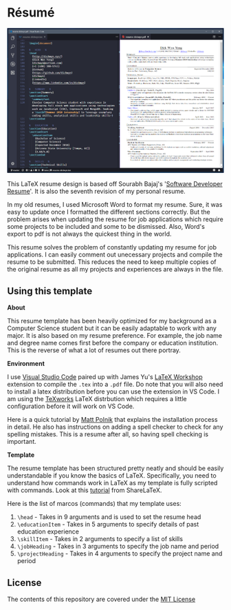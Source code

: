 # Résumé

![Project Preview](preview.png)

This LaTeX resume design is based off Sourabh Bajaj's '[Software Developer Resume](https://github.com/sb2nov/resume)'. It is also the seventh revision of my personal resume.

In my old resumes, I used Microsoft Word to format my resume. Sure, it was easy to update once I formatted the different sections correctly. But the problem arises when updating the resume for job applications which require some projects to be included and some to be dismissed. Also, Word's export to pdf is not always the quickest thing in the world.

This resume solves the problem of constantly updating my resume for job applications. I can easily comment out unecessary projects and compile the resume to be submitted. This reduces the need to keep multiple copies of the original resume as all my projects and experiences are always in the file. 

## Using this template

**About**

This resume template has been heavily optimized for my background as a Computer Science student but it can be easily adaptable to work with any major. It is also based on my resume preference. For example, the job name and degree name comes first before the company or education institution. This is the reverse of what a lot of resumes out there portray.

**Environment**

I use [Visual Studio Code](https://code.visualstudio.com/) paired up with James Yu's [LaTeX Workshop](https://github.com/James-Yu/LaTeX-Workshop) extension to compile the `.tex` into a `.pdf` file. Do note that you will also need to install a latex distribution before you can use the extension in VS Code. I am using the [TeXworks](https://github.com/TeXworks/texworks) LaTeX distrbution which requires a little configuration before it will work on VS Code. 

Here is a quick tutorial by [Matt Polnik](https://pmateusz.github.io/latex/2017/03/29/vs-code-latex-editor.html) that explains the installation process in detail. He also has instructions on adding a spell checker to check for any spelling mistakes. This is a resume after all, so having spell checking is important.

**Template**

The resume template has been structured pretty neatly and should be easily understandable if you know the basics of LaTeX. Specifically, you need to understand how commands work in LaTeX as my template is fully scripted with commands. Look at this [tutorial](https://www.sharelatex.com/learn/Commands) from ShareLaTeX. 

Here is the list of marcos (commands) that my template uses: 
1. `\head` - Takes in 9 arguments and is used to set the resume head
2. `\educationItem` - Takes in 5 arguments to specify details of past education experience
3. `\skillItem` - Takes in 2 arguments to specify a list of skills
4. `\jobHeading` - Takes in 3 arguments to specify the job name and period
4. `\projectHeading` - Takes in 4 arguments to specify the project name and period

## License

The contents of this repository are covered under the [MIT License](https://github.com/dickwyn/resume/blob/master/LICENSE)
